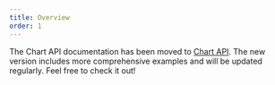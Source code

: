 ```yaml
---
title: Overview
order: 1
---
```


The Chart API documentation has been moved to [Chart API](/manual/api). The new version includes more comprehensive examples and will be updated regularly. Feel free to check it out!  
